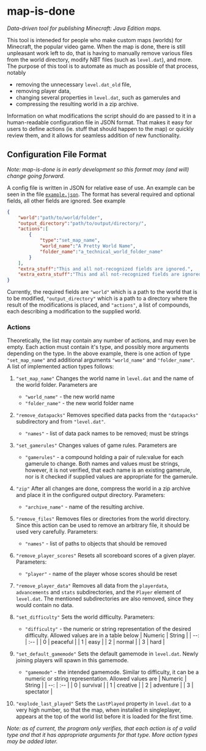 # map-is-done
*Data-driven tool for publishing Minecraft: Java Edition maps.*

This tool is inteneded for people who make custom maps (worlds) for
Minecraft, the popular video game. When the map is done, there is still 
unpleasant work left to do, that is having to manually remove various files
from the world directory, modify NBT files (such as `level.dat`), and more.
The purpose of this tool is to automate as much as possible of that process,
notably
- removing the unnecessary `level.dat_old` file,
- removing player data,
- changing several properties in `level.dat`, such as gamerules and
- compressing the resulting world in a zip archive.

Information on what modifications the script should do are passed to it in
a human-readable configuration file in JSON format. That makes it easy for
users to define actions (ie. stuff that should happen to the map) or quickly
review them, and it allows for seamless addition of new functionality.

## Configuration File Format

*Note: map-is-done is in early development so this format may (and will)
change going forward.*

A config file is written in JSON for relative ease of use. An example can
be seen in the file [`example.json`](examples/example.json). The format has
several required and optional fields, all other fields are ignored. See example

```json
{
    "world":"path/to/world/folder",
    "output_directory":"path/to/output/directory/",
    "actions":[
        {
            "type":"set_map_name",
            "world_name":"A Pretty World Name",
            "folder_name":"a_technical_world_folder_name"
        }
    ],
    "extra_stuff":"This and all not-recognized fields are ignored.",
    "extra_extra_stuff":"This and all not-recognized fields are ignored."
}
```

Currently, the required fields are `"world"` which is a path to the world
that is to be modified, `"output_directory"` which is a path to a directory
where the result of the modifications is placed, and `"actions"`, a list
of compounds, each describing a modification to the supplied world.

### Actions
Theoretically, the list may contain any number of actions, and may even be
empty. Each action must contain it's type, and possibly more arguments
depending on the type. In the above example, there is one action of type
`"set_map_name"` and additional arguments `"world_name"` and `"folder_name"`.
A list of implemented action types follows:

1. `"set_map_name"`
  Changes the world name in `level.dat` and the name of the world folder.
  Parameters are
    - `"world_name"` - the new world name
    - `"folder_name"` - the new world folder name

2. `"remove_datapacks"`
  Removes specified data packs from the `"datapacks"` subdirectory and from
  `"level.dat"`.
    - `"names"` - list of data pack names to be removed; must be strings

3. `"set_gamerules"`
  Changes values of game rules. Parameters are
    - `"gamerules"` - a compound holding a pair of rule:value for each gamerule
    to change. Both names and values must be strings, however, it is not
    verified, that each name is an existing gamerule, nor is it checked if
    supplied values are appropriate for the gamerule.

4. `"zip"`
  After all changes are done, compress the world in a zip archive and place it
  in the configured output directory. Parameters:
    - `"archive_name"` - name of the resulting archive.

5. `"remove_files"`
  Removes files or directories from the world directory. Since this action
  can be used to remove an arbitrary file, it should be used very carefully.
  Parameters:
    - `"names"` - list of paths to objects that should be removed

6. `"remove_player_scores"`
  Resets all scoreboard scores of a given player. Parameters:
    - `"player"` - name of the player whose scores should be reset

7. `"remove_player_data"`
  Removes all data from the `playerdata`, `advancements` and `stats`
  subdirectories, and the `Player` element of `level.dat`. The mentioned
  subdirectories are also removed, since they would contain no data.

8. `"set_difficulty"`
  Sets the world difficulty. Parameters:
    - `"difficulty"` - the numeric or string representation of the desired
      difficulty. Allowed values are in a table below
      | Numeric | String   |
      |     --: | :--      |
      |       0 | peaceful |
      |       1 | easy     |
      |       2 | normal   |
      |       3 | hard     |

9. `"set_default_gamemode"`
  Sets the default gamemode in `level.dat`. Newly joining players will spawn in this gamemode.
    - `"gamemode"` - the intended gamemode. Similar to difficulty, it can be a numeric
      or string representation. Allowed values are
      | Numeric | String    |
      |     --: | :--       |
      |       0 | survival  |
      |       1 | creative  |
      |       2 | adventure |
      |       3 | spectator |

10. `"explode_last_played"`
  Sets the `LastPlayed` property in `level.dat` to a very high number, so that
  the map, when installed in singleplayer, appears at the top of the world list
  before it is loaded for the first time.

*Note: as of current, the program only verifies, that each action is of a
valid type and that it has appropriate arguments for that type.
More action types may be added later.*

